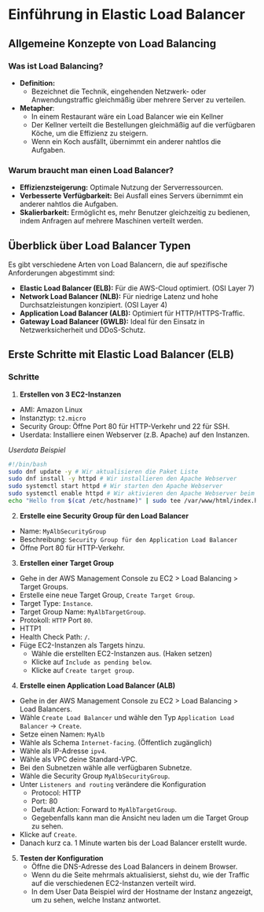 # Einführung in Elastic Load Balancer

## Allgemeine Konzepte von Load Balancing

### Was ist Load Balancing?

- **Definition:**
  - Bezeichnet die Technik, eingehenden Netzwerk- oder Anwendungstraffic gleichmäßig über mehrere Server zu verteilen.
- **Metapher**:
  - In einem Restaurant wäre ein Load Balancer wie ein Kellner
  - Der Kellner verteilt die Bestellungen gleichmäßig auf die verfügbaren Köche, um die Effizienz zu steigern.
  - Wenn ein Koch ausfällt, übernimmt ein anderer nahtlos die Aufgaben.

### Warum braucht man einen Load Balancer?

- **Effizienzsteigerung:** Optimale Nutzung der Serverressourcen.
- **Verbesserte Verfügbarkeit:** Bei Ausfall eines Servers übernimmt ein anderer nahtlos die Aufgaben.
- **Skalierbarkeit:** Ermöglicht es, mehr Benutzer gleichzeitig zu bedienen, indem Anfragen auf mehrere Maschinen verteilt werden.

## Überblick über Load Balancer Typen

Es gibt verschiedene Arten von Load Balancern, die auf spezifische Anforderungen abgestimmt sind:

- **Elastic Load Balancer (ELB):** Für die AWS-Cloud optimiert. (OSI Layer 7)
- **Network Load Balancer (NLB):** Für niedrige Latenz und hohe Durchsatzleistungen konzipiert. (OSI Layer 4)
- **Application Load Balancer (ALB):** Optimiert für HTTP/HTTPS-Traffic.
- **Gateway Load Balancer (GWLB):** Ideal für den Einsatz in Netzwerksicherheit und DDoS-Schutz.

## Erste Schritte mit Elastic Load Balancer (ELB)

### Schritte

1. **Erstellen von 3 EC2-Instanzen**
  - AMI: Amazon Linux
  - Instanztyp: `t2.micro`
  - Security Group: Öffne Port 80 für HTTP-Verkehr und 22 für SSH.
  - Userdata: Installiere einen Webserver (z.B. Apache) auf den Instanzen.

*Userdata Beispiel*

```bash
#!/bin/bash
sudo dnf update -y # Wir aktualisieren die Paket Liste
sudo dnf install -y httpd # Wir installieren den Apache Webserver
sudo systemctl start httpd # Wir starten den Apache Webserver
sudo systemctl enable httpd # Wir aktivieren den Apache Webserver beim Start
echo "Hello from $(cat /etc/hostname)" | sudo tee /var/www/html/index.html # Wir schreiben die Standardindexseite
```

2. **Erstelle eine Security Group für den Load Balancer**
  - Name: `MyAlbSecurityGroup`
  - Beschreibung: `Security Group für den Application Load Balancer`
  - Öffne Port 80 für HTTP-Verkehr.

3. **Erstellen einer Target Group**
  - Gehe in der AWS Management Console zu EC2 > Load Balancing > Target Groups.
  - Erstelle eine neue Target Group, `Create Target Group`.
  - Target Type: `Instance`.
  - Target Group Name: `MyAlbTargetGroup`.
  - Protokoll: `HTTP` Port `80`.
  - HTTP1
  - Health Check Path: `/`.
  - Füge EC2-Instanzen als Targets hinzu.
    - Wähle die erstellten EC2-Instanzen aus. (Haken setzen)
    - Klicke auf `Include as pending below`.
    - Klicke auf `Create target group`.

4. **Erstelle einen Application Load Balancer (ALB)**
  - Gehe in der AWS Management Console zu EC2 > Load Balancing > Load Balancers.
  - Wähle `Create Load Balancer` und wähle den Typ `Application Load Balancer` -> `Create`.
  - Setze einen Namen: `MyAlb`
  - Wähle als Schema `Internet-facing`. (Öffentlich zugänglich)
  - Wähle als IP-Adresse `ipv4`.
  - Wähle als VPC deine Standard-VPC.
  - Bei den Subnetzen wähle alle verfügbaren Subnetze.
  - Wähle die Security Group `MyAlbSecurityGroup`.
  - Unter `Listeners and routing` verändere die Konfiguration
    - Protocol: HTTP
    - Port: 80
    - Default Action: Forward to `MyAlbTargetGroup`.
    - Gegebenfalls kann man die Ansicht neu laden um die Target Group zu sehen.
  - Klicke auf `Create`.
  - Danach kurz ca. 1 Minute warten bis der Load Balancer erstellt wurde.

5. **Testen der Konfiguration**
   - Öffne die DNS-Adresse des Load Balancers in deinem Browser.
   - Wenn du die Seite mehrmals aktualisierst, siehst du, wie der Traffic auf die verschiedenen EC2-Instanzen verteilt wird.
   - In dem User Data Beispiel wird der Hostname der Instanz angezeigt, um zu sehen, welche Instanz antwortet.
